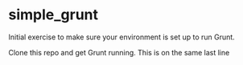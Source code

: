 simple_grunt
============

Initial exercise to make sure your environment is set up to run Grunt.

Clone this repo and get Grunt running. This is on the same last line
